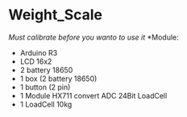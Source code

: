 # Weight_Scale
*Must calibrate before you wanto to use it*
*Module:
- Arduino R3
- LCD 16x2
- 2 battery 18650
- 1 box (2 battery 18650)
- 1 button (2 pin)
- 1 Module HX711 convert ADC 24Bit LoadCell
- 1 LoadCell 10kg
